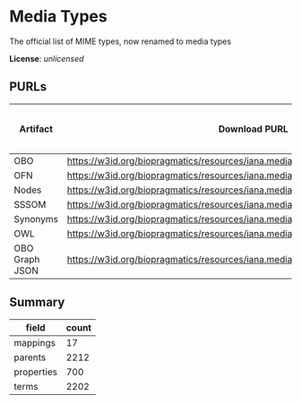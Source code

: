 # Media Types

The official list of MIME types, now renamed to media types

**License**: _unlicensed_

## PURLs

| Artifact       | Download PURL                                                                       | Latest Versioned Download PURL   |
|----------------|-------------------------------------------------------------------------------------|----------------------------------|
| OBO            | https://w3id.org/biopragmatics/resources/iana.mediatype/iana.mediatype.obo          |                                  |
| OFN            | https://w3id.org/biopragmatics/resources/iana.mediatype/iana.mediatype.ofn          |                                  |
| Nodes          | https://w3id.org/biopragmatics/resources/iana.mediatype/iana.mediatype.tsv          |                                  |
| SSSOM          | https://w3id.org/biopragmatics/resources/iana.mediatype/iana.mediatype.sssom.tsv    |                                  |
| Synonyms       | https://w3id.org/biopragmatics/resources/iana.mediatype/iana.mediatype.synonyms.tsv |                                  |
| OWL            | https://w3id.org/biopragmatics/resources/iana.mediatype/iana.mediatype.owl          |                                  |
| OBO Graph JSON | https://w3id.org/biopragmatics/resources/iana.mediatype/iana.mediatype.json         |                                  |

## Summary

| field      |   count |
|------------|---------|
| mappings   |      17 |
| parents    |    2212 |
| properties |     700 |
| terms      |    2202 |
